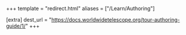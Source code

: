 +++
template = "redirect.html"
aliases = ["/Learn/Authoring"]

[extra]
dest_url = "https://docs.worldwidetelescope.org/tour-authoring-guide/1/"
+++
